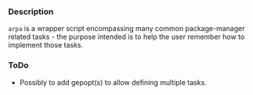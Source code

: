 ### Description

`arpa` is a wrapper script encompassing many common package-manager related tasks - the purpose intended is to help the user remember how to implement those tasks.

### ToDo

* Possibly to add gepopt(s) to allow defining multiple tasks.
